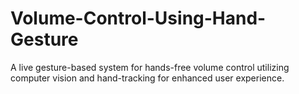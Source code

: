 # Volume-Control-Using-Hand-Gesture
A live gesture-based system for hands-free volume control utilizing computer vision and hand-tracking for enhanced user experience.
